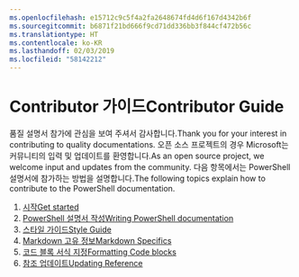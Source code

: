 ```yaml
---
ms.openlocfilehash: e15712c9c5f4a2fa2648674fd4d6f167d4342b6f
ms.sourcegitcommit: b6871f21bd666f9cd71dd336bb3f844cf472b56c
ms.translationtype: HT
ms.contentlocale: ko-KR
ms.lasthandoff: 02/03/2019
ms.locfileid: "58142212"
---
```

# <a name="contributor-guide"></a><span data-ttu-id="e89a5-101">Contributor 가이드</span><span class="sxs-lookup"><span data-stu-id="e89a5-101">Contributor Guide</span></span>

<span data-ttu-id="e89a5-102">품질 설명서 참가에 관심을 보여 주셔서 감사합니다.</span><span class="sxs-lookup"><span data-stu-id="e89a5-102">Thank you for your interest in contributing to quality documentations.</span></span>
<span data-ttu-id="e89a5-103">오픈 소스 프로젝트의 경우 Microsoft는 커뮤니티의 입력 및 업데이트를 환영합니다.</span><span class="sxs-lookup"><span data-stu-id="e89a5-103">As an open source project, we welcome input and updates from the community.</span></span>
<span data-ttu-id="e89a5-104">다음 항목에서는 PowerShell 설명서에 참가하는 방법을 설명합니다.</span><span class="sxs-lookup"><span data-stu-id="e89a5-104">The following topics explain how to contribute to the PowerShell documentation.</span></span>

1. [<span data-ttu-id="e89a5-105">시작</span><span class="sxs-lookup"><span data-stu-id="e89a5-105">Get started</span></span>](./contributing/1-GET-STARTED.md)
2. [<span data-ttu-id="e89a5-106">PowerShell 설명서 작성</span><span class="sxs-lookup"><span data-stu-id="e89a5-106">Writing PowerShell documentation</span></span>](./contributing/2-WRITING.md)
3. [<span data-ttu-id="e89a5-107">스타일 가이드</span><span class="sxs-lookup"><span data-stu-id="e89a5-107">Style Guide</span></span>](./contributing/3-STYLE-GUIDE.md)
4. [<span data-ttu-id="e89a5-108">Markdown 고유 정보</span><span class="sxs-lookup"><span data-stu-id="e89a5-108">Markdown Specifics</span></span>](./contributing/4-MARKDOWN-SPECIFICS.md)
5. [<span data-ttu-id="e89a5-109">코드 블록 서식 지정</span><span class="sxs-lookup"><span data-stu-id="e89a5-109">Formatting Code blocks</span></span>](./contributing/5-FORMATTING-CODE.md)
6. [<span data-ttu-id="e89a5-110">참조 업데이트</span><span class="sxs-lookup"><span data-stu-id="e89a5-110">Updating Reference</span></span>](./contributing/6-UPDATING-REFERENCE.md)
